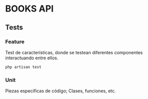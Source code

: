 # BOOKS API


## Tests

### Feature
Test de características, donde se testean diferentes componentes interactuando entre ellos.

```bash
php artisan test
```

### Unit
Piezas especificas de código; Clases, funciones, etc.
